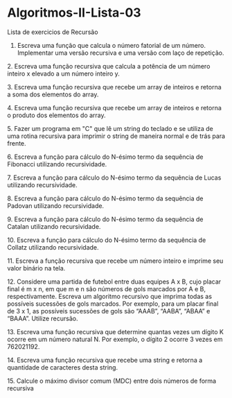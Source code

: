 # Algoritmos-II-Lista-03

Lista de exercicios de Recursão
1. Escreva uma função que calcula o número fatorial de um número. Implementar uma versão recursiva e uma versão com laço de repetição.

2\. Escreva uma função recursiva que calcula a potência de um número inteiro x elevado a um número inteiro y.

3\. Escreva uma função recursiva que recebe um array de inteiros e retorna a soma dos elementos do array.

4\. Escreva uma função recursiva que recebe um array de inteiros e retorna o produto dos elementos do array.

5\. Fazer um programa em "C" que lê um string do teclado e se utiliza de uma rotina recursiva para imprimir o string de maneira normal e de trás para frente.

6\. Escreva a função para cálculo do N-ésimo termo da sequência de Fibonacci utilizando recursividade.

7\. Escreva a função para cálculo do N-ésimo termo da sequência de Lucas utilizando recursividade.

8\. Escreva a função para cálculo do N-ésimo termo da sequência de Padovan utilizando recursividade.

9\. Escreva a função para cálculo do N-ésimo termo da sequência de Catalan utilizando recursividade.

10\. Escreva a função para cálculo do N-ésimo termo da sequência de Collatz utilizando recursividade.

11\. Escreva a função recursiva que recebe um número inteiro e imprime seu valor binário na tela.

12\. Considere uma partida de futebol entre duas equipes A x B, cujo placar final é m x n, em que m e n são números de gols marcados por A e B, respectivamente. Escreva um algoritmo recursivo que imprima todas as possíveis sucessões de gols marcados. Por exemplo, para um placar final de 3 x 1, as possíveis sucessões de gols são “AAAB”, “AABA”, “ABAA” e “BAAA”. Utilize recursão.

13\. Escreva uma função recursiva que determine quantas vezes um dígito K ocorre em um número natural N. Por exemplo, o dígito 2 ocorre 3 vezes em 762021192.

14\. Escreva uma função recursiva que recebe uma string e retorna a quantidade de caracteres desta string.

15\. Calcule o máximo divisor comum (MDC) entre dois números de forma recursiva

